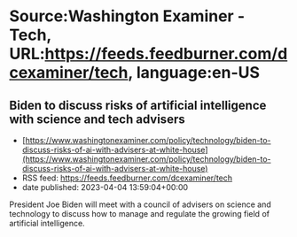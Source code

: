 # Source:Washington Examiner - Tech, URL:https://feeds.feedburner.com/dcexaminer/tech, language:en-US

## Biden to discuss risks of artificial intelligence with science and tech advisers
 - [https://www.washingtonexaminer.com/policy/technology/biden-to-discuss-risks-of-ai-with-advisers-at-white-house](https://www.washingtonexaminer.com/policy/technology/biden-to-discuss-risks-of-ai-with-advisers-at-white-house)
 - RSS feed: https://feeds.feedburner.com/dcexaminer/tech
 - date published: 2023-04-04 13:59:04+00:00

President Joe Biden will meet with a council of advisers on science and technology to discuss how to manage and regulate the growing field of artificial intelligence.

